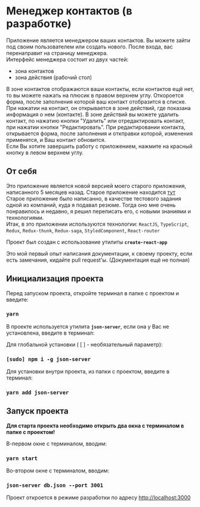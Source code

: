 # Менеджер контактов (в разработке)
Приложение является менеджером ваших контактов. Вы можете зайти под своим пользователем или создать нового. После входа, вас перенаправит на страницу менеджера.\
Интерфейс менеджера состоит из двух частей:
* зона контактов
* зона действия (рабочий стол)

В зоне контактов отображаются ваши контакты, если контактов ещё нет, то вы можете нажать на плюсик в правом верхнем углу. Откороется форма, после заполнения которой ваш контакт отобразится в списке.\
При нажатии на контакт, он открывается в зоне действий, где показана информация о нем (контакте). В зоне действий вы можете удалить контакт, по нажатию кнопки "Удалить" или отредактировать контакт, при нажатии кнопки "Редактировать". При редактировании контакта, открывается форма, после заполнения и откправки которой, изменения применятся, и Ваш контакт обновится.\
Если Вы хотите завершить работу с приложением, нажмите на красный кнопку в левом верхнем углу.

## От себя
Это приложение является новой версией моего старого приложения, написанного 5 месяцев назад. Старое приложение находится [тут](https://github.com/K1nGsmaN-hub/react-auth-contacts)\
Старое приложение было написанно, в качестве тестового задания одной из компаний, куда я подавал резюме. Тогда оно мне очень понравилось и недавно, я решил переписать его, с новыми знаниями и технологиями.\
Итак, в это приложении используются технологии: `ReactJS`, `TypeScript`, `Redux`, `Redux-thunk`, `Redux-saga`, `StyledComponent`, `React-router`

Проект был создан с использование утилиты **`create-react-app`**

Это мой первый опыт написания документации, к своему проекту, если есть замечания, кидайте pull request'ы. (Документация ещё не полная)

## Инициализация проекта

Перед запуском проекта, откройте терминал в папке с проектом и введите:

### `yarn`

В проекте используется утилита **`json-server`**, если она у Вас не установлена, введите в терминал:

Для глобальной установки ( [ ] - необязательный параметр):
### `[sudo] npm i -g json-server`

Для установки внутри проекта, из папки с проектом, введите в терминал:
### `yarn add json-server`

## Запуск проекта

**Для старта проекта необходимо открыть два окна с терминалом в папке с проектом!**

В-первом окне с терминалом, вводим:
### `yarn start`

Во-втором окне с терминалом, вводим:
### `json-server db.json --port 3001`

Проект откроется в режиме разработки по адресу [http://localhost:3000](http://localhost:3000)

